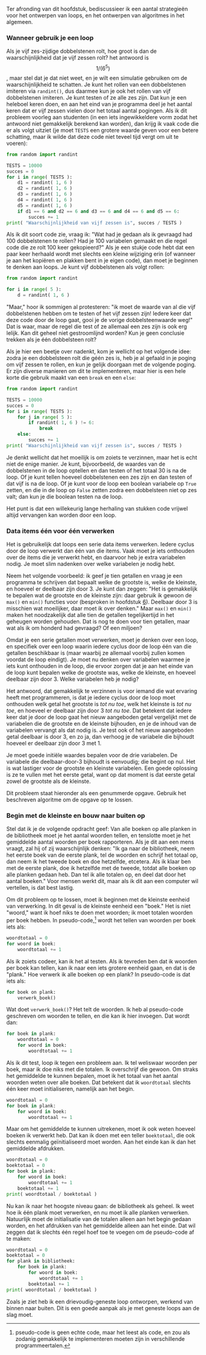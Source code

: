 Ter afronding van dit hoofdstuk, bediscussieer ik een aantal strategieën
voor het ontwerpen van loops, en het ontwerpen van algoritmes in het
algemeen.

### Wanneer gebruik je een loop

Als je vijf zes-zijdige dobbelstenen rolt, hoe groot is dan de
waarschijnlijkheid dat je vijf zessen rolt? het antwoord is $$1/(6^5)$$,
maar stel dat je dat niet weet, en je wilt een simulatie gebruiken om de
waarschijnlijkheid te schatten. Je kunt het rollen van een dobbelstenen
imiteren via `randint()`, dus daarmee kun je ook het rollen van vijf
dobbelstenen imiteren. Je kunt testen of ze alle zes zijn. Dat kun je
een heleboel keren doen, en aan het eind van je programma deel je het
aantal keren dat er vijf zessen vielen door het totaal aantal pogingen.
Als ik dit probleem voorleg aan studenten (in een iets ingewikkeldere
vorm zodat het antwoord niet gemakkelijk berekend kan worden), dan krijg
ik vaak code die er als volgt uitziet (je moet `TESTS` een grotere
waarde geven voor een betere schatting, maar ik wilde dat deze code niet
teveel tijd vergt om uit te voeren):

```python
from random import randint

TESTS = 10000
succes = 0
for i in range( TESTS ):
    d1 = randint( 1, 6 )
    d2 = randint( 1, 6 )
    d3 = randint( 1, 6 )
    d4 = randint( 1, 6 )
    d5 = randint( 1, 6 )
    if d1 == 6 and d2 == 6 and d3 == 6 and d4 == 6 and d5 == 6:
        succes += 1
print( "Waarschijnlijkheid van vijf zessen is", succes / TESTS )
```

Als ik dit soort code zie, vraag ik: "Wat had je gedaan als ik gevraagd
had 100 dobbelstenen te rollen? Had je 100 variabelen gemaakt en die
regel code die ze rolt 100 keer gekopieerd?" Als je een stukje code hebt
dat een paar keer herhaald wordt met slechts een kleine wijziging erin
(of wanneer je aan het kopiëren en plakken bent in je eigen code), dan
moet je beginnen te denken aan loops. Je kunt vijf dobbelstenen als
volgt rollen:

```python
from random import randint

for i in range( 5 ):
    d = randint( 1, 6 )
```

"Maar," hoor ik sommigen al protesteren: "ik moet de waarde van al die
vijf dobbelstenen hebben om te testen of het vijf zessen zijn! Iedere
keer dat deze code door de loop gaat, gooi je de vorige
dobbelsteenwaarde weg!" Dat is waar, maar de regel die test of ze
allemaal een zes zijn is ook erg lelijk. Kan dit geheel niet
gestroomlijnd worden? Kun je geen conclusie trekken als je één
dobbelsteen rolt?

Als je hier een beetje over nadenkt, kom je wellicht op het volgende
idee: zodra je een dobbelsteen rolt die géén zes is, heb je al gefaald
in je poging om vijf zessen te rollen, en kun je gelijk doorgaan met de
volgende poging. Er zijn diverse manieren om dit te implementeren, maar
hier is een hele korte die gebruik maakt van een `break` en een `else`:

```python
from random import randint

TESTS = 10000
succes = 0
for i in range( TESTS ):
    for j in range( 5 ):
        if randint( 1, 6 ) != 6:
            break
    else:
        succes += 1
print( "Waarschijnlijkheid van vijf zessen is", succes / TESTS )
```

Je denkt wellicht dat het moeilijk is om zoiets te verzinnen, maar het
is echt niet de enige manier. Je kunt, bijvoorbeeld, de waardes van de
dobbelstenen in de loop optellen en dan testen of het totaal 30 is na de
loop. Of je kunt tellen hoeveel dobbelstenen een zes zijn en dan testen
of dat vijf is na de loop. Of je kunt voor de loop een boolean variabele
op `True` zetten, en die in de loop op `False` zetten zodra een
dobbelsteen niet op zes valt; dan kun je die boolean testen na de loop.

Het punt is dat een willekeurig lange herhaling van stukken code vrijwel
altijd vervangen kan worden door een loop.

### Data items één voor één verwerken

Het is gebruikelijk dat loops een serie data items verwerken. Iedere
cyclus door de loop verwerkt dan één van die items. Vaak moet je iets
onthouden over de items die je verwerkt hebt, en daarvoor heb je extra
variabelen nodig. Je moet slim nadenken over welke variabelen je nodig
hebt.

Neem het volgende voorbeeld: ik geef je tien getallen en vraag je een
programma te schrijven dat bepaalt welke de grootste is, welke de
kleinste, en hoeveel er deelbaar zijn door 3. Je kunt dan zeggen: "Het
is gemakkelijk te bepalen wat de grootste en de kleinste zijn: daar
gebruik ik gewoon de `max()` en `min()` functies voor (besproken in
hoofdstuk
<a href="#ch:simplefunctions" data-reference-type="ref" data-reference="ch:simplefunctions">6</a>).
Deelbaar door 3 is misschien wat moeilijker, daar moet ik over denken."
Maar `max()` en `min()` maken het noodzakelijk dat alle tien de getallen
tegelijkertijd in het geheugen worden gehouden. Dat is nog te doen voor
tien getallen, maar wat als ik om honderd had gevraagd? Of een miljoen?

Omdat je een serie getallen moet verwerken, moet je denken over een
loop, en specifiek over een loop waarin iedere cyclus door de loop één
van die getallen beschikbaar is (maar waarbij ze allemaal voorbij zullen
komen voordat de loop eindigt). Je moet nu denken over variabelen
waarmee je iets kunt onthouden in de loop, die ervoor zorgen dat je aan
het einde van de loop kunt bepalen welke de grootste was, welke de
kleinste, en hoeveel deelbaar zijn door 3. Welke variabelen heb je
nodig?

Het antwoord, dat gemakkelijk te verzinnen is voor iemand die wat
ervaring heeft met programmeren, is dat je iedere cyclus door de loop
moet onthouden welk getal het grootste is *tot nu toe*, welk het
kleinste is *tot nu toe*, en hoeveel er deelbaar zijn door 3 *tot nu
toe*. Dat betekent dat iedere keer dat je door de loop gaat het nieuw
aangeboden getal vergelijkt met de variabelen die de grootste en de
kleinste bijhouden, en je de inhoud van de variabelen vervangt als dat
nodig is. Je test ook of het nieuw aangeboden getal deelbaar is door 3,
en zo ja, dan verhoog je de variabele die bijhoudt hoeveel er deelbaar
zijn door 3 met 1.

Je moet goede initiële waardes bepalen voor de drie variabelen. De
variabele die deelbaar-door-3 bijhoudt is eenvoudig; die begint op nul.
Het is wat lastiger voor de grootste en kleinste variabelen. Een goede
oplossing is ze te vullen met het eerste getal, want op dat moment is
dat eerste getal zowel de grootste als de kleinste.

Dit probleem staat hieronder als een genummerde opgave. Gebruik het
beschreven algoritme om de opgave op te lossen.

### Begin met de kleinste en bouw naar buiten op

Stel dat ik je de volgende opdracht geef: Van alle boeken op alle
planken in de bibliotheek moet je het aantal woorden tellen, en
tenslotte moet je het gemiddelde aantal woorden per boek rapporteren.
Als je dit aan een mens vraagt, zal hij of zij waarschijnlijk denken:
"Ik ga naar de bibliotheek, neem het eerste boek van de eerste plank,
tel de woorden en schrijf het totaal op, dan neem ik het tweede boek en
doe hetzelfde, etcetera. Als ik klaar ben met de eerste plank, doe ik
hetzelfde met de tweede, totdat alle boeken op alle planken gedaan heb.
Dan tel ik alle totalen op, en deel dat door het aantal boeken." Voor
mensen werkt dit, maar als ik dit aan een computer wil vertellen, is dat
best lastig.

Om dit probleem op te lossen, moet ik beginnen met de kleinste eenheid
van verwerking. In dit geval is de kleinste eenheid een "boek." Het is
niet "woord," want ik hoef niks te doen met woorden; ik moet totalen
woorden per boek hebben. In pseudo-code,[^8] wordt het tellen van
woorden per boek iets als:

```python
woordtotaal = 0
for woord in boek:
    woordtotaal += 1
```

Als ik zoiets codeer, kan ik het al testen. Als ik tevreden ben dat ik
woorden per boek kan tellen, kan ik naar een iets grotere eenheid gaan,
en dat is de "plank." Hoe verwerk ik alle boeken op een plank? In
pseudo-code is dat iets als:

```python
for boek on plank:
    verwerk_boek()
```

Wat doet `verwerk_boek()`? Het telt de woorden. Ik heb al pseudo-code
geschreven om woorden te tellen, en die kan ik hier invoegen. Dat wordt
dan:

```python
for boek in plank:
    woordtotaal = 0
    for woord in boek:
        woordtotaal += 1
```

Als ik dit test, loop ik tegen een probleem aan. Ik tel weliswaar
woorden per boek, maar ik doe niks met die totalen. Ik overschrijf die
gewoon. Om straks het gemiddelde te kunnen bepalen, moet ik het totaal
van het aantal woorden weten over alle boeken. Dat betekent dat ik
`woordtotaal` slechts één keer moet initialiseren, namelijk aan het
begin.

```python
woordtotaal = 0
for boek in plank:
    for woord in boek:
        woordtotaal += 1
```

Maar om het gemiddelde te kunnen uitrekenen, moet ik ook weten hoeveel
boeken ik verwerkt heb. Dat kan ik doen met een teller `boektotaal`, die
ook slechts eenmalig geïnitialiseerd moet worden. Aan het einde kan ik
dan het gemiddelde afdrukken.

```python
woordtotaal = 0
boektotaal = 0
for boek in plank:
    for woord in boek:
        woordtotaal += 1
    boektotaal += 1
print( woordtotaal / boektotaal )
```

Nu kan ik naar het hoogste niveau gaan: de bibliotheek als geheel. Ik
weet hoe ik één plank moet verwerken, en nu moet ik alle planken
verwerken. Natuurlijk moet de initialisatie van de totalen alleen aan
het begin gedaan worden, en het afdrukken van het gemiddelde alleen aan
het einde. Dat wil zeggen dat ik slechts één regel hoef toe te voegen om
de pseudo-code af te maken:

```python
woordtotaal = 0
boektotaal = 0
for plank in bibliotheek:
    for boek in plank:
        for woord in boek:
            woordtotaal += 1
        boektotaal += 1
print( woordtotaal / boektotaal )
```

Zoals je ziet heb ik een drievoudig-geneste loop ontworpen, werkend van
binnen naar buiten. Dit is een goede aanpak als je met geneste loops aan
de slag moet.

[^8]: pseudo-code is geen echte code, maar het leest als code, en zou
    als zodanig gemakkelijk te implementeren moeten zijn in
    verschillende programmeertalen.
